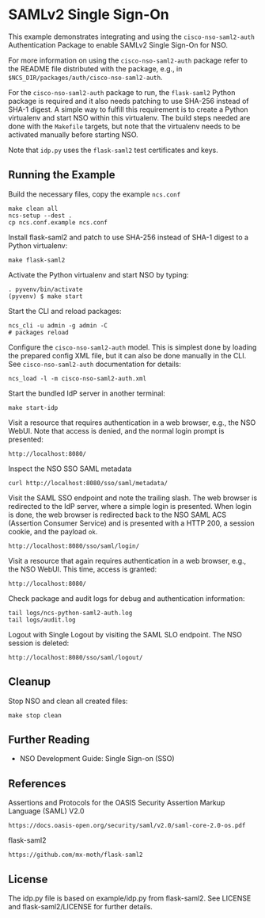SAMLv2 Single Sign-On
=====================

This example demonstrates integrating and using the `cisco-nso-saml2-auth`
Authentication Package to enable SAMLv2 Single Sign-On for NSO.

For more information on using the `cisco-nso-saml2-auth` package refer to the
README file distributed with the package, e.g., in
`$NCS_DIR/packages/auth/cisco-nso-saml2-auth`.

For the `cisco-nso-saml2-auth` package to run, the `flask-saml2` Python package
is required and it also needs patching to use SHA-256 instead of SHA-1 digest.
A simple way to fulfill this requirement is to create a Python virtualenv and
start NSO within this virtualenv. The build steps needed are done with the
`Makefile` targets, but note that the virtualenv needs to be activated manually
before starting NSO.

Note that `idp.py` uses the `flask-saml2` test certificates and keys.

Running the Example
-------------------

Build the necessary files, copy the example `ncs.conf`

    make clean all
    ncs-setup --dest .
    cp ncs.conf.example ncs.conf

Install flask-saml2 and patch to use SHA-256 instead of SHA-1 digest to a
Python virtualenv:

    make flask-saml2

Activate the Python virtualenv and start NSO by typing:

    . pyvenv/bin/activate
    (pyvenv) $ make start

Start the CLI and reload packages:

    ncs_cli -u admin -g admin -C
    # packages reload

Configure the `cisco-nso-saml2-auth` model. This is simplest done by loading
the prepared config XML file, but it can also be done manually in the CLI. See
`cisco-nso-saml2-auth` documentation for details:

    ncs_load -l -m cisco-nso-saml2-auth.xml

Start the bundled IdP server in another terminal:

    make start-idp

Visit a resource that requires authentication in a web browser, e.g., the NSO
WebUI. Note that access is denied, and the normal login prompt is presented:

    http://localhost:8080/

Inspect the NSO SSO SAML metadata

    curl http://localhost:8080/sso/saml/metadata/

Visit the SAML SSO endpoint and note the trailing slash. The web browser is
redirected to the IdP server, where a simple login is presented. When login is
done, the web browser is redirected back to the NSO SAML ACS (Assertion
Consumer Service) and is presented with a HTTP 200, a session cookie, and the
payload `ok`.

    http://localhost:8080/sso/saml/login/

Visit a resource that again requires authentication in a web browser, e.g., the
NSO WebUI. This time, access is granted:

    http://localhost:8080/

Check package and audit logs for debug and authentication information:

    tail logs/ncs-python-saml2-auth.log
    tail logs/audit.log

Logout with Single Logout by visiting the SAML SLO endpoint. The NSO session is
deleted:

    http://localhost:8080/sso/saml/logout/


Cleanup
-------

Stop NSO and clean all created files:

    make stop clean

Further Reading
---------------

+ NSO Development Guide: Single Sign-on (SSO)

References
----------

Assertions and Protocols for the OASIS Security Assertion Markup Language
(SAML) V2.0

    https://docs.oasis-open.org/security/saml/v2.0/saml-core-2.0-os.pdf


flask-saml2

    https://github.com/mx-moth/flask-saml2


License
-------

The idp.py file is based on example/idp.py from flask-saml2.
See LICENSE and flask-saml2/LICENSE for further details.
